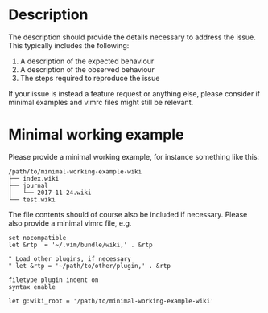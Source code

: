 # Description

The description should provide the details necessary to address the issue.
This typically includes the following:

1. A description of the expected behaviour
2. A description of the observed behaviour
3. The steps required to reproduce the issue

If your issue is instead a feature request or anything else, please consider if
minimal examples and vimrc files might still be relevant.

# Minimal working example

Please provide a minimal working example, for instance something like this:

```
/path/to/minimal-working-example-wiki
├── index.wiki
├── journal
│   └── 2017-11-24.wiki
└── test.wiki
```

The file contents should of course also be included if necessary. Please also
provide a minimal vimrc file, e.g.

```vim
set nocompatible
let &rtp  = '~/.vim/bundle/wiki,' . &rtp

" Load other plugins, if necessary
" let &rtp = '~/path/to/other/plugin,' . &rtp

filetype plugin indent on
syntax enable

let g:wiki_root = '/path/to/minimal-working-example-wiki'
```

